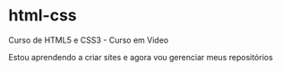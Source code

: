 # html-css
 Curso de HTML5 e CSS3 - Curso em Video 

Estou aprendendo a criar sites e agora vou gerenciar meus repositórios